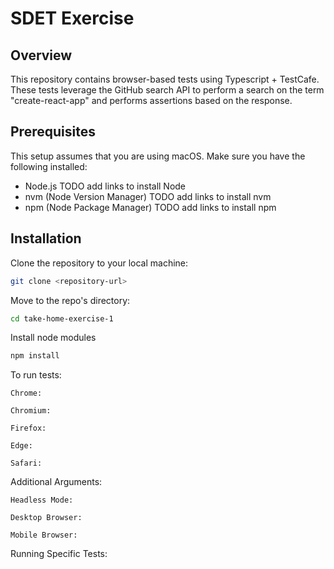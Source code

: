 # SDET Exercise

## Overview

This repository contains browser-based tests using Typescript + TestCafe. These tests leverage the GitHub search API to perform a search on the term "create-react-app" and performs assertions based on the response.

## Prerequisites

This setup assumes that you are using macOS. Make sure you have the following installed:

- Node.js
TODO add links to install Node
- nvm (Node Version Manager)
TODO add links to install nvm
- npm (Node Package Manager)
TODO add links to install npm

## Installation

Clone the repository to your local machine:
```bash
git clone <repository-url>
```
Move to the repo's directory:
```bash
cd take-home-exercise-1
```
Install node modules
```bash
npm install
```

To run tests:

    Chrome:

    Chromium:

    Firefox:

    Edge:

    Safari:


Additional Arguments:

    Headless Mode:

    Desktop Browser:

    Mobile Browser:

Running Specific Tests:



